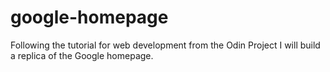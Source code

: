# google-homepage
Following the tutorial for web development from the Odin Project I will build a replica of the Google homepage.
